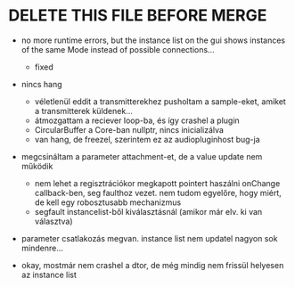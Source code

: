 # DELETE THIS FILE BEFORE MERGE

* no more runtime errors, but the instance list on the gui shows instances of the same Mode instead
  of possible connections...
  - fixed

* nincs hang
  - véletlenül eddit a transmitterekhez pusholtam a sample-eket, amiket a transmitterek küldenek...
  - átmozgattam a reciever loop-ba, és így crashel a plugin
  - CircularBuffer a Core-ban nullptr, nincs inicializálva
  - van hang, de freezel, szerintem ez az audiopluginhost bug-ja

* megcsináltam a parameter attachment-et, de a value update nem működik
  - nem lehet a regisztrációkor megkapott pointert haszálni onChange callback-ben,
    seg faulthoz vezet. nem tudom egyelőre, hogy miért, de kell egy robosztusabb mechanizmus
  - segfault instancelist-ből kiválasztásnál (amikor már elv. ki van választva)

* parameter csatlakozás megvan. instance list nem updatel nagyon sok mindenre...

* okay, mostmár nem crashel a dtor, de még mindig nem frissül helyesen az instance list
  